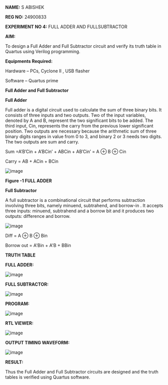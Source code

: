**NAME:**
S ABISHEK

**REG NO:**
24900833

**EXPERIMENT NO 4:** FULL ADDER AND FULLSUBTRACTOR

**AIM:**

To design a Full Adder and Full Subtractor circuit and verify its truth table in Quartus using Verilog programming.

**Equipments Required:**

Hardware – PCs, Cyclone II , USB flasher

Software – Quartus prime

**Full Adder and Full Subtractor**

**Full Adder**

Full adder is a digital circuit used to calculate the sum of three binary bits. It consists of three inputs and two outputs. Two of the input variables, denoted by A and B, represent the two significant bits to be added. The third input, Cin, represents the carry from the previous lower significant position. Two outputs are necessary because the arithmetic sum of three binary digits ranges in value from 0 to 3, and binary 2 or 3 needs two digits. The two outputs are sum and carry.

Sum =A’B’Cin + A’BCin’ + ABCin + AB’Cin’ = A ⊕ B ⊕ Cin 

Carry = AB + ACin + BCin

![image](https://github.com/naavaneetha/FULL_ADDER_SUBTRACTOR/assets/154305477/0f30ba51-5ffb-4198-845f-18e054f675e7)

**Figure -1 FULL ADDER**

**Full Subtractor**

A full subtractor is a combinational circuit that performs subtraction involving three bits, namely minuend, subtrahend, and borrow-in . It accepts three inputs: minuend, subtrahend and a borrow bit and it produces two outputs: difference and borrow.

![image](https://github.com/naavaneetha/FULL_ADDER_SUBTRACTOR/assets/154305477/02b24f51-ab51-4304-9ad6-7b81ffc1ead5)

Diff = A ⊕ B ⊕ Bin 

Borrow out = A'Bin + A'B + BBin

**TRUTH TABLE**

**FULL ADDER:**

![image](https://github.com/user-attachments/assets/f4f4d096-4ee2-445f-88d2-7d96cecf1131)



**FULL SUBTRACTOR:**

![image](https://github.com/user-attachments/assets/2c53fa00-f0a4-43dc-929c-909ce1dedc8d)





**PROGRAM:**

![image](https://github.com/user-attachments/assets/7db5b3b5-9ffe-4941-9fc4-7c7fd5d07598)



**RTL VIEWER:**

![image](https://github.com/user-attachments/assets/6c99b400-6ded-46dd-99c1-ca0e96cfef1d)


**OUTPUT TIMING WAVEFORM:**

![image](https://github.com/user-attachments/assets/75b28e79-475a-4dcc-aa50-44db1ff942a7)

**RESULT:**

Thus the Full Adder and Full Subtractor circuits are designed and the truth tables is verified using Quartus software.



